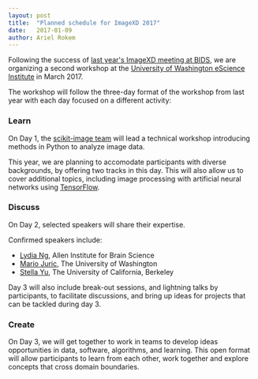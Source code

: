 ```yaml
---
layout: post
title:  "Planned schedule for ImageXD 2017"
date:   2017-01-09
author: Ariel Rokem
---
```


Following the success of [last year's ImageXD meeting at
BIDS](http://www.imagexd.org/2016/06/21/inaugural-workshop.html), we are
organizing a second workshop at the [University of Washington eScience Institute](http://escience.washington.edu)
in March 2017.

The workshop will follow the three-day format of the workshop from last year
with each day focused on a different activity:

### Learn

On Day 1, the [scikit-image team](http://scikit-image.org/) will lead a
technical workshop introducing methods in Python to analyze image data.

This year, we are planning to accomodate participants with diverse backgrounds,
by offering two tracks in this day. This will also allow us to cover additional
topics, including image processing with artificial neural networks using
[TensorFlow](tensorflow.org).

### Discuss

On Day 2, selected speakers will share their expertise.

Confirmed speakers include:

- [Lydia Ng](https://www.alleninstitute.org/what-we-do/brain-science/about/team/staff-profiles/lydia-ng/), Allen Institute for Brain Science
- [Mario Juric](http://research.majuric.org/public/), The University of Washington
- [Stella Yu](http://www1.icsi.berkeley.edu/~stellayu/), The University of California, Berkeley

Day 3 will also include break-out sessions, and lightning talks by participants,
to facilitate discussions, and bring up ideas for projects that can be tackled
during day 3.

### Create

On Day 3, we will get together to work in teams to develop ideas opportunities
in data, software, algorithms, and learning. This open format will allow
participants to learn from each other, work together and explore concepts that
cross domain boundaries.
